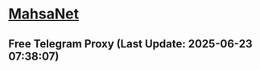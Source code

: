 
# [MahsaNet](https://t.me/mahsa_net)
## Free Telegram Proxy (Last Update: 2025-06-23 07:38:07)

    